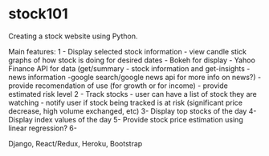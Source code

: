 # stock101

Creating a stock website using Python.

Main features:
1 - Display selected stock information
    - view candle stick graphs of how stock is doing for desired dates
        - Bokeh for display
        - Yahoo Finance API for data (get/summary  - stock information
                                        and get-insights - news information
                                                -google search/google news api for more info on news?)
    - provide recomendation of use (for growth or for income)
    - provide estimated risk level
2 - Track stocks
    - user can have a list of stock they are watching
    - notify user if stock being tracked is at risk (significant price decrease, high volume exchanged, etc)
3- Display top stocks of the day
4- Display index values of the day
5- Provide stock price estimation using linear regression?
6-

Django, React/Redux, Heroku, Bootstrap